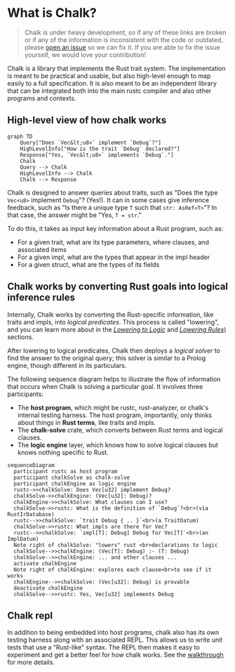 # What is Chalk?

> Chalk is under heavy development, so if any of these links are broken or if
> any of the information is inconsistent with the code or outdated, please
> [open an issue][rustc-issues] so we can fix it. If you are able to fix the
> issue yourself, we would love your contribution!

Chalk is a library that implements the Rust trait system. The implementation is
meant to be practical and usable, but also high-level enough to map easily to a
full specification. It is also meant to be an independent library that can be
integrated both into the main rustc compiler and also other programs and
contexts.

[rustc-issues]: https://github.com/rust-lang/rustc-dev-guide/issues

## High-level view of how chalk works

```mermaid
graph TD
    Query["Does `Vec&lt;u8>` implement `Debug`?"]
    HighLevelInfo["How is the trait `Debug` declared?"]
    Response["Yes, `Vec&lt;u8>` implements `Debug`."]
    Chalk
    Query --> Chalk
    HighLevelInfo --> Chalk
    Chalk --> Response
```

Chalk is designed to answer queries about traits, such as "Does the type `Vec<u8>` implement `Debug`"? (Yes!). It can in some cases give inference feedback, such as "Is there a unique type `T` such that `str: AsRef<T>`"? In that case, the answer might be "Yes, `T = str`."

To do this, it takes as input key information about a Rust program, such as:

* For a given trait, what are its type parameters, where clauses, and associated items
* For a given impl, what are the types that appear in the impl header
* For a given struct, what are the types of its fields

## Chalk works by converting Rust goals into logical inference rules

Internally, Chalk works by converting the Rust-specific information, like traits
and impls, into *logical predicates*. This process is called "lowering", and you
can learn more about in the [*Lowering to Logic*][lowering-to-logic] and
[*Lowering Rules*][lowering-rules]) sections.

[lowering-rules]: /clauses/lowering_rules.html
[lowering-to-logic]: /clauses.html

After lowering to logical predicates, Chalk then deploys a *logical solver* to
find the answer to the original query; this solver is similar to a Prolog
engine, though different in its particulars.

The following sequence diagram helps to illustrate the flow of information that occurs
when Chalk is solving a particular goal. It involves three participants:

* The **host program**, which might be rustc, rust-analyzer, or chalk's internal
  testing harness. The host program, importantly, only thinks about things in
  **Rust terms**, like traits and impls.
* The **chalk-solve** crate, which converts between Rust terms and logical clauses.
* The **logic engine** layer, which knows how to solve logical clauses but knows nothing specific to Rust.

```mermaid
sequenceDiagram
  participant rustc as host program
  participant chalkSolve as chalk-solve
  participant chalkEngine as logic engine
  rustc->>chalkSolve: Does Vec[u32] implement Debug?
  chalkSolve->>chalkEngine: (Vec[u32]: Debug)?
  chalkEngine->>chalkSolve: What clauses can I use?
  chalkSolve->>rustc: What is the definition of `Debug`?<br>(via RustIrDatabase)
  rustc-->>chalkSolve: `trait Debug { .. }`<br>(a TraitDatum)
  chalkSolve->>rustc: What impls are there for Vec?
  rustc-->>chalkSolve: `impl[T]: Debug] Debug for Vec[T]`<br>(an ImplDatum)
  Note right of chalkSolve: "lowers" rust <br>declarations to logic
  chalkSolve-->>chalkEngine: (Vec[T]: Debug) :- (T: Debug)
  chalkSolve-->>chalkEngine: ... and other clauses ...
  activate chalkEngine
  Note right of chalkEngine: explores each clause<br>to see if it works
  chalkEngine-->>chalkSolve: (Vec[u32]: Debug) is provable
  deactivate chalkEngine
  chalkSolve-->>rustc: Yes, Vec[u32] implements Debug
```

## Chalk repl

In addition to being embedded into host programs, chalk also has its own testing
harness along with an associated REPL. This allows us to write unit tests that
use a "Rust-like" syntax. The REPL then makes it easy to experiment and get a
better feel for how chalk works. See the [walkthrough] for more details.

[walkthrough]: what_is_chalk/walkthrough.html

